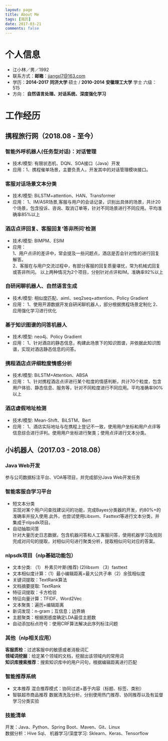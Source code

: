 ```yaml
---
layout: page
title: About Me
tags: [简历]
date: 2017-03-21
comments: false
---
```


# 个人信息 

* 江小林／男／1992  
* 联系方式：**邮箱**：jiangxl7@163.com
* 学历：**2014-2017**  **同济大学** 硕士 / **2010-2014**  **安徽理工大学** 学士 六级：515
* 方向： **自然语言处理、对话系统、深度强化学习** 


# 工作经历


## 携程旅行网（2018.08 - 至今） 

###  智能外呼机器人(任务型对话)：对话管理
* 技术/模型: 有限状态机、DQN、SOA接口（Java）开发
* 应用：1、携程催单场景，主要负责人，开发其中的对话管理模块接口。

###  客服对话场景文本分类
* 技术/模型: BiLSTM+attention、HAN、Transformer
* 应用：  1、IM/ASR场景,客服与用户的会话记录，识别出具体的场景，共计20个场景，包含投诉、咨询、取消订单等，针对不同场景进行不同应用。平均准确率85%以上


###  酒店点评回复、客服回复‘答非所问’检测
* 技术/模型: BIMPM、ESIM 
* 应用：  
1、用户点评的差评中，常会提及一些问题点，酒店是否会针对性的进行回复解答。  
2、客服在与用户交流过程中，有部分客服的回复质量堪忧，常为机械式回复或答非所问。
以上两种情况为2个项目，分别针对点评和IM。准确率92%以上



###  自研闲聊机器人、自然语言生成

* 技术/模型: 相似度匹配、aiml、seq2seq+attention、Policy Gradient
* 应用： 1、使用开源数据开发自研闲聊机器人，部分根据携程场景定制化 2、应用强化学习进行优化

###  基于知识图谱的问答机器人

* 技术/模型: neo4j、Policy Gradient
* 应用： 1、针对酒店的静态信息，构建此场景下的知识图谱，并依据此知识图谱，实现对酒店静态信息的问答。

###  携程酒店点评细粒度情感分析
* 技术/模型: BiLSTM+Attention、ABSA
* 应用：  1、针对携程酒店点评进行某个粒度的情感判断，共计70个粒度，包含用户体验、静态信息、服务等，针对不同粒度进行不同应用。平均准确率90%以上


###  酒店虚假地址检测
* 技术/模型: Mean-Shift、BiLSTM、Bert
* 应用： 1、酒店实际地址与在携程上登记不一致，使用用户坐标和用户点评等信息综合进行评判。使用用户坐标进行聚类；使用点评进行文本分类。

## 小i机器人（2017.03 - 2018.08） 

###  Java Web开发
参与公司数据标注平台、VOA等项目，并完成部分Java Web开发任务 

###  智能客服自学习平台 

* 短文本分类  
	实现对某个用户问查找建议问的功能，完成Bayes分类器的开发，约80%+的准确率并投入使用.此外，也尝试使用Libsvm、Fasttext等进行文本分类，并集成于nlpsdk项目。
* 自动抽取问答  
	针对大量历史日志数据，包含机器问答和人工客服问答，使用机器学习及规则完成对问句的提取，对相似问句进行聚类分析，提取相似问句对应的答案。
 
###  **nlpsdk项目（nlp基础功能包）**  
* 文本分类: （1） 朴素贝叶斯(推荐)  (2)libsvm  （3）fasttext   
* 文本相似度计算：（1）最小编辑距离+最大公共子串（2）余弦相似度  
* 关键词提取：TextRank算法  
* 文档摘要提取: TextRank  
* 特征词提取：卡方检验  
* 特征向量计算：TFIDF、Word2Vec  
* 文本聚类：遍历+编辑距离    
* 新词发现：n-gram；互信息；边界熵                                      
* 主题聚类：根据困惑度确定LDA最佳主题数    
* 自动添加标点符号：使用CRF算法解决此序列标注问题

### **其他（nlp相关应用）**   
**客服质检**：过滤客服中的敏感或者消极词汇   
**领域词挖掘**：给定某个领域的文档，挖掘出该领域内的常用词  
**知识库搜索推荐**：搜索知识库中的用户问句，根据编辑距离进行匹配  

### 智能推荐系统
* 文本推荐   混合推荐模式：协同过滤+基于内容（标题、标签、类别）
* 智联超市商品推荐  数据清洗及分析，分别使用热门推荐、协同推荐以及有监督学习分类实验  

### 技能清单
开发：Java、Python、Spring Boot、Maven、Git、Linux   
数据分析：Hive Sql、
机器学习/深度学习: Sklearn、Keras、Tensorflow